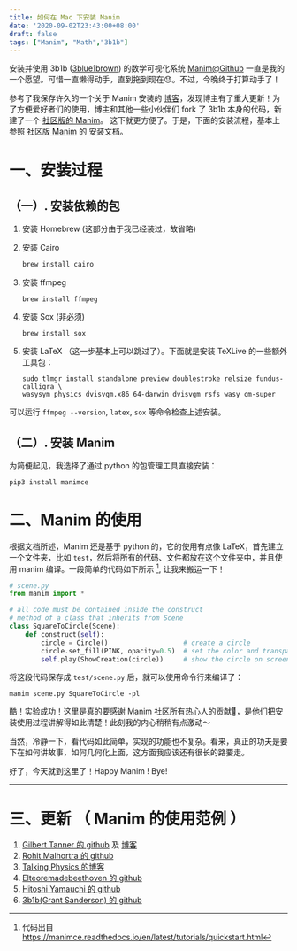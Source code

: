 ```yaml
---
title: 如何在 Mac 下安装 Manim
date: '2020-09-02T23:43:00+08:00'
draft: false
tags: ["Manim", "Math","3b1b"]
---
```


安装并使用 3b1b ([3blue1brown](https://www.blogger.com/)) 的数学可视化系统 [Manim@Github](https://github.com/3b1b/manim) 一直是我的一个愿望。可惜一直懒得动手，直到拖到现在😓。不过，今晚终于打算动手了！

参考了我保存许久的一个关于 Manim 安装的 [博客](https://repperiumsci.blogspot.com/2019/12/my-adventures-with-manim-part_22.html)，发现博主有了重大更新！为了方便爱好者们的使用，博主和其他一些小伙伴们 fork 了 3b1b 本身的代码，新建了一个 [社区版的 Manim](https://github.com/ManimCommunity/manim)。 这下就更方便了。于是，下面的安装流程，基本上参照 [社区版 Manim](https://github.com/ManimCommunity/manim) 的 [安装文档](https://manimce.readthedocs.io/en/latest/installation.html)。

# 一、安装过程

## （一）. 安装依赖的包

1. 安装 Homebrew (这部分由于我已经装过，故省略)

2. 安装 Cairo

   ```powershell
   brew install cairo
   ```

3. 安装 ffmpeg

   ```pow
   brew install ffmpeg
   ```

4. 安装 Sox (非必须)

   ```pow
   brew install sox
   ```

5. 安装 LaTeX （这一步基本上可以跳过了）。下面就是安装 TeXLive 的一些额外工具包：

   ```pow
   sudo tlmgr install standalone preview doublestroke relsize fundus-calligra \
   wasysym physics dvisvgm.x86_64-darwin dvisvgm rsfs wasy cm-super
   ```

可以运行 `ffmpeg --version`, `latex`, `sox` 等命令检查上述安装。

## （二）. 安装 Manim

为简便起见，我选择了通过 python 的包管理工具直接安装：

```pow
pip3 install manimce
```

# 二、Manim 的使用

根据文档所述，Manim 还是基于 python 的，它的使用有点像 LaTeX，首先建立一个文件夹，比如 `test`，然后将所有的代码、文件都放在这个文件夹中，并且使用 manim 编译。一段简单的代码如下所示 [^link],  让我来搬运一下！

```py
# scene.py
from manim import *

# all code must be contained inside the construct
# method of a class that inherits from Scene
class SquareToCircle(Scene):
    def construct(self):
        circle = Circle()                   # create a circle
        circle.set_fill(PINK, opacity=0.5)  # set the color and transparency
        self.play(ShowCreation(circle))     # show the circle on screen
```

将这段代码保存成 `test/scene.py` 后，就可以使用命令行来编译了：

```pow
manim scene.py SquareToCircle -pl
```

酷！实验成功！这里是真的要感谢 Manim 社区所有热心人的贡献🎉，是他们把安装使用过程讲解得如此清楚！此刻我的内心稍稍有点激动～

当然，冷静一下，看代码如此简单，实现的功能也不复杂。看来，真正的功夫是要下在如何讲故事，如何几何化上面，这方面我应该还有很长的路要走。

好了，今天就到这里了！Happy Manim ! Bye!

[^link]: 代码出自 https://manimce.readthedocs.io/en/latest/tutorials/quickstart.html

----

# 三、更新 （ Manim 的使用范例 ）

1. [Gilbert Tanner 的 github](https://github.com/TannerGilbert/Manim-Examples) 及 [博客](https://gilberttanner.com/blog/creating-math-animations-in-python-with-manim)
2. [Rohit Malhortra 的 github](https://github.com/malhotra5/Manim-Tutorial)
3. [Talking Physics 的博客](https://talkingphysics.wordpress.com/2019/01/08/getting-started-animating-with-manim-and-python-3-7/)
4. [Elteoremadebeethoven 的 github](https://github.com/Elteoremadebeethoven/AnimationsWithManim)
5. [Hitoshi Yamauchi 的 github](https://github.com/yamauchih/3b1b_manim_examples)
6. [3b1b(Grant Sanderson) 的 github](https://github.com/3b1b/manim)
